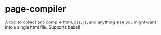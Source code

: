 # page-compiler
A tool to collect and compile html, css, js, and anything else you might want into a single html file. Supports babel!
